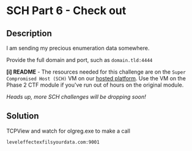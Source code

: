 # SCH Part 6 - Check out

## Description

I am sending my precious enumeration data somewhere.

Provide the full domain and port, such as `domain.tld:4444`

**[i] README** - The resources needed for this challenge are on the `Super Compromised Host (SCH)` VM on our [hosted platform](https://training.leveleffect.com/courses/2a4dccb7-3d5b-4312-816e-ef3728d25b67). Use the VM on the Phase 2 CTF module if you've run out of hours on the original module.

*Heads up, more SCH challenges will be dropping soon!*

## Solution

TCPView and watch for olgreg.exe to make a call

```
leveleffectexfilsyourdata.com:9001
```
